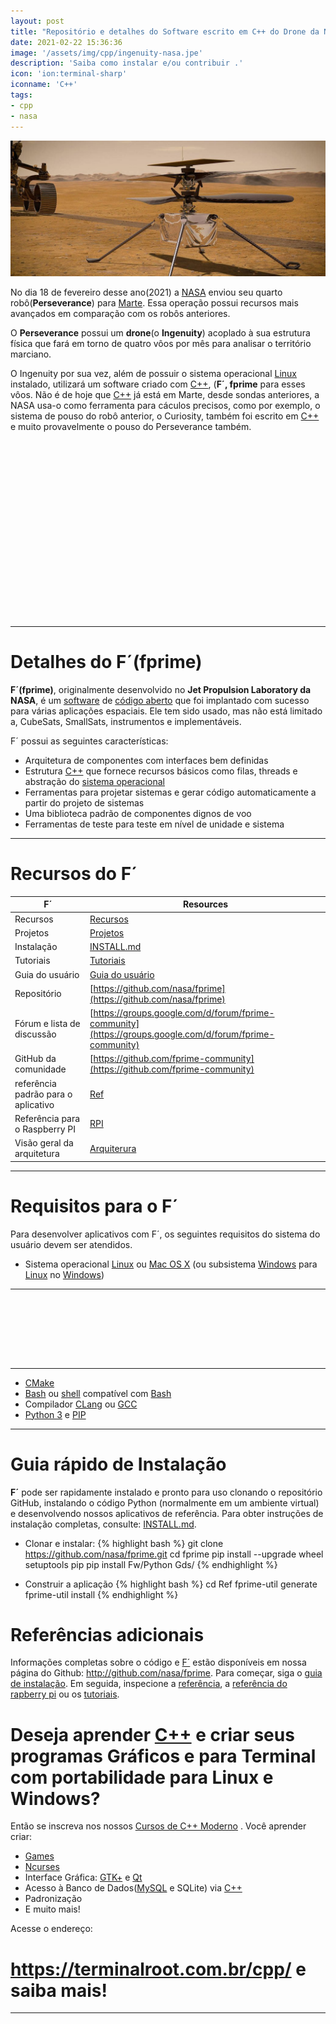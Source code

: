 ```yaml
---
layout: post
title: "Repositório e detalhes do Software escrito em C++ do Drone da NASA em Marte"
date: 2021-02-22 15:36:36
image: '/assets/img/cpp/ingenuity-nasa.jpe'
description: 'Saiba como instalar e/ou contribuir .'
icon: 'ion:terminal-sharp'
iconname: 'C++'
tags:
- cpp
- nasa
---
```


![Repositório e detalhes do Software escrito em C++ do Drone da NASA em marte](/assets/img/cpp/ingenuity-nasa.jpe)

No dia 18 de fevereiro desse ano(2021) a [NASA](https://www.nasa.gov/) enviou seu quarto robô(**Perseverance**) para [Marte](https://www.nasa.gov/). Essa operação possui recursos mais avançados em comparação com os robôs anteriores.

O **Perseverance** possui um **drone**(o **Ingenuity**) acoplado à sua estrutura física que fará em torno de quatro vôos por mês para analisar o território marciano.

O Ingenuity por sua vez, além de possuir o sistema operacional [Linux](https://terminalroot.com.br/tags#linux) instalado, utilizará um software criado com [C++](https://terminalroot.com.br/cpp), (**F´, fprime** para esses vôos. Não é de hoje que [C++](https://terminalroot.com.br/cpp) já está em Marte, desde sondas anteriores, a NASA usa-o como ferramenta para cáculos precisos, como por exemplo, o sistema de pouso do robô anterior, o Curiosity, também foi escrito em [C++](https://terminalroot.com.br/cpp) e muito provavelmente o pouso do Perseverance também.

<!-- QUADRADO -->
<script async src="//pagead2.googlesyndication.com/pagead/js/adsbygoogle.js"></script>
<ins class="adsbygoogle"
style="display:inline-block;width:336px;height:280px"
data-ad-client="ca-pub-2838251107855362"
data-ad-slot="5351066970"></ins>
<script>
(adsbygoogle = window.adsbygoogle || []).push({});
</script>

---

# Detalhes do F´(fprime)
**F´(fprime)**, originalmente desenvolvido no **Jet Propulsion Laboratory da NASA**, é um [software](https://terminalroot.com.br/tags#softwarelivre) de [código aberto](https://terminalroot.com.br/tags#opensource) que foi implantado com sucesso para várias aplicações espaciais. Ele tem sido usado, mas não está limitado a, CubeSats, SmallSats, instrumentos e implementáveis.

F´ possui as seguintes características:
+ Arquitetura de componentes com interfaces bem definidas
+ Estrutura [C++](https://terminalroot.com.br/cpp) que fornece recursos básicos como filas, threads e abstração do [sistema operacional](https://terminalroot.com.br/linux)
+ Ferramentas para projetar sistemas e gerar código automaticamente a partir do projeto de sistemas
+ Uma biblioteca padrão de componentes dignos de voo
+ Ferramentas de teste para teste em nível de unidade e sistema

---

# Recursos do F´

| F´ | Resources |
|---|---|
| Recursos                            | [Recursos](https://nasa.github.io/fprime/features.html) |
| Projetos                            | [Projetos](https://nasa.github.io/fprime/projects.html) |
| Instalação                          | [INSTALL.md](https://nasa.github.io/fprime/INSTALL.html) |
| Tutoriais                           | [Tutoriais](https://nasa.github.io/fprime/Tutorials/README.html) |
| Guia do usuário                     | [Guia do usuário](https://nasa.github.io/fprime/UsersGuide/guide.html) |
| Repositório                         | [https://github.com/nasa/fprime](https://github.com/nasa/fprime) |
| Fórum e lista de discussão          | [https://groups.google.com/d/forum/fprime-community](https://groups.google.com/d/forum/fprime-community) |
| GitHub da comunidade                | [https://github.com/fprime-community](https://github.com/fprime-community) |
| referência padrão para o aplicativo | [Ref](https://github.com/nasa/fprime/blob/master/Ref/README.md) |
| Referência para o Raspberry PI      | [RPI](https://github.com/nasa/fprime/blob/master/RPI/README.md) |
| Visão geral da arquitetura          | [Arquiterura](https://nasa.github.io/fprime/Architecture/FPrimeArchitectureShort.pdf) |

---

# Requisitos para o F´
Para desenvolver aplicativos com F´, os seguintes requisitos do sistema do usuário devem ser atendidos.
+ Sistema operacional [Linux](https://terminalroot.com.br/2021/02/os-6-melhores-scanners-de-rede-para-linux.html) ou [Mac OS X](https://terminalroot.com.br/2018/03/como-instalar-o-mac-os-x-em-virtualbox-no-linux.html) (ou subsistema [Windows](https://terminalroot.com.br/2018/03/como-usar-o-shell-bash-no-windows.html) para [Linux](https://terminalroot.com.br/tags#linux) no [Windows](https://terminalroot.com.br/2019/08/assista-agora-o-filme-piratas-do-vale-do-silicio.html))

---

<!-- MINI ANÚNCIO -->
<script async src="//pagead2.googlesyndication.com/pagead/js/adsbygoogle.js"></script>
<!-- Games Root -->
<ins class="adsbygoogle"
style="display:inline-block;width:730px;height:95px"
data-ad-client="ca-pub-2838251107855362"
data-ad-slot="5351066970"></ins>
<script>
(adsbygoogle = window.adsbygoogle || []).push({});
</script>

---

+ [CMake](https://terminalroot.com.br/2019/12/como-compilar-seus-programas-com-cmake.html)
+ [Bash](https://terminalroot.com.br/bash) ou [shell](https://terminalroot.com.br/shell) compatível com [Bash](https://terminalroot.com.br/shell)
+ Compilador [CLang](https://terminalroot.com.br/2019/12/gcc-vs-llvm-qual-e-o-melhor-compilador.html) ou [GCC](https://terminalroot.com.br/2019/12/gcc-vs-llvm-qual-e-o-melhor-compilador.html)
+ [Python 3](https://terminalroot.com.br/2019/12/as-30-melhores-bibliotecas-e-pacotes-python-para-iniciantes.html) e [PIP](https://terminalroot.com.br/2021/01/termgraph-desenhe-graficos-no-terminal.html)

---

# Guia rápido de Instalação

**F´** pode ser rapidamente instalado e pronto para uso clonando o repositório GitHub, instalando o código Python (normalmente em um ambiente virtual) e desenvolvendo nossos aplicativos de referência. Para obter instruções de instalação completas, consulte: [INSTALL.md](https://nasa.github.io/fprime/INSTALL.html).

+ Clonar e instalar:
{% highlight bash %}
git clone https://github.com/nasa/fprime.git
cd fprime
pip install --upgrade wheel setuptools pip
pip install Fw/Python Gds/
{% endhighlight %}

+ Construir a aplicação
{% highlight bash %}
cd Ref
fprime-util generate
fprime-util install
{% endhighlight %}

# Referências adicionais
Informações completas sobre o código e [F´](http://github.com/nasa/fprime) estão disponíveis em nossa página do Github: <http://github.com/nasa/fprime>.
Para começar, siga o [guia de instalação](https://nasa.github.io/fprime/INSTALL.html). Em seguida, inspecione a [referência](https://github.com/nasa/fprime/blob/master/Ref/README.md), a [referência do rapberry pi](https://github.com/nasa/fprime/blob/master/Ref/README.md) ou os [tutoriais](https://nasa.github.io/fprime/Tutorials/README.html).

# Deseja aprender [C++](https://terminalroot.com.br/cpp/) e criar seus programas Gráficos e para Terminal com portabilidade para Linux e Windows?
Então se inscreva nos nossos [Cursos de C++ Moderno](https://terminalroot.com.br/cpp/) . Você aprender criar:
- [Games](https://terminalroot.com.br/tags#games)
- [Ncurses](https://terminalroot.com.br/2021/02/crie-programas-graficos-no-terminal-com-cpp-e-ncurses.html)
- Interface Gráfica: [GTK+](https://terminalroot.com.br/2020/08/anjuta-o-melhor-ide-para-c-com-gtkmm.html) e [Qt](https://terminalroot.com.br/2021/02/gerencie-suas-contas-financeiras-pessoais-com-terminal-finances.html)
- Acesso à Banco de Dados([MySQL](https://terminalroot.com.br/mysql/) e SQLite) via [C++](https://terminalroot.com.br/cpp/)
- Padronização
- E muito mais!

Acesse o endereço:
# <https://terminalroot.com.br/cpp/> e saiba mais!

---

<!-- RETANGULO LARGO 2 -->
<script async src="//pagead2.googlesyndication.com/pagead/js/adsbygoogle.js"></script>
<ins class="adsbygoogle"
style="display:block; text-align:center;"
data-ad-layout="in-article"
data-ad-format="fluid"
data-ad-client="ca-pub-2838251107855362"
data-ad-slot="8549252987"></ins>
<script>
(adsbygoogle = window.adsbygoogle || []).push({});
</script>


